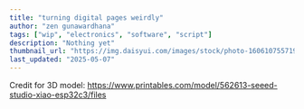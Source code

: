```yaml
---
title: "turning digital pages weirdly"
author: "zen gunawardhana"
tags: ["wip", "electronics", "software", "script"]
description: "Nothing yet"
thumbnail_url: "https://img.daisyui.com/images/stock/photo-1606107557195-0e29a4b5b4aa.webp"
last_updated: "2025-05-07"
---
```


Credit for 3D model: https://www.printables.com/model/562613-seeed-studio-xiao-esp32c3/files
